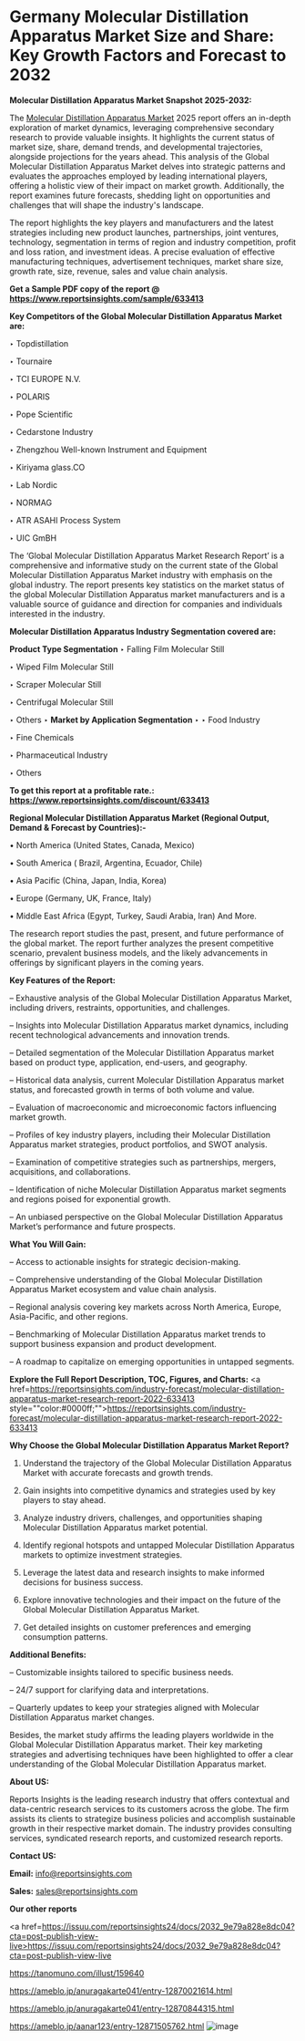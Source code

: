 # Germany Molecular Distillation Apparatus Market Size and Share: Key Growth Factors and Forecast to 2032

<strong>Molecular Distillation Apparatus Market Snapshot 2025-2032:</strong>

The <a href=https://www.reportsinsights.com/sample/633413>Molecular Distillation Apparatus Market</a> 2025 report offers an in-depth exploration of market dynamics, leveraging comprehensive secondary research to provide valuable insights. It highlights the current status of market size, share, demand trends, and developmental trajectories, alongside projections for the years ahead. This analysis of the Global Molecular Distillation Apparatus Market delves into strategic patterns and evaluates the approaches employed by leading international players, offering a holistic view of their impact on market growth. Additionally, the report examines future forecasts, shedding light on opportunities and challenges that will shape the industry's landscape.

The report highlights the key players and manufacturers and the latest strategies including new product launches, partnerships, joint ventures, technology, segmentation in terms of region and industry competition, profit and loss ration, and investment ideas. A precise evaluation of effective manufacturing techniques, advertisement techniques, market share size, growth rate, size, revenue, sales and value chain analysis.

<strong>Get a Sample PDF copy of the report @ <a href=https://www.reportsinsights.com/sample/633413 style=color:#0000ff;>https://www.reportsinsights.com/sample/633413</a></strong>

<strong>Key Competitors of the Global Molecular Distillation Apparatus Market are:</strong>

‣ Topdistillation

‣ Tournaire

‣ TCI EUROPE N.V.

‣ POLARIS

‣ Pope Scientific

‣ Cedarstone Industry

‣ Zhengzhou Well-known Instrument and Equipment

‣ Kiriyama glass.CO

‣ Lab Nordic

‣ NORMAG

‣ ATR ASAHI Process System

‣ UIC GmBH

The ‘Global Molecular Distillation Apparatus Market Research Report’ is a comprehensive and informative study on the current state of the Global Molecular Distillation Apparatus Market industry with emphasis on the global industry. The report presents key statistics on the market status of the global Molecular Distillation Apparatus market manufacturers and is a valuable source of guidance and direction for companies and individuals interested in the industry.

<strong>Molecular Distillation Apparatus Industry Segmentation covered are:</strong>

<strong>Product Type Segmentation</strong>
‣
Falling Film Molecular Still

‣ Wiped Film Molecular Still

‣ Scraper Molecular Still

‣ Centrifugal Molecular Still

‣ Others
‣ 
<strong>Market by Application Segmentation</strong>
‣
‣  Food Industry

‣ Fine Chemicals

‣ Pharmaceutical Industry

‣ Others

<strong>To get this report at a profitable rate.: <a href=https://www.reportsinsights.com/discount/633413 style=color:#0000ff;>https://www.reportsinsights.com/discount/633413</a></strong>

<strong>Regional Molecular Distillation Apparatus Market (Regional Output, Demand &amp; Forecast by Countries):-</strong>

• North America (United States, Canada, Mexico)

• South America ( Brazil, Argentina, Ecuador, Chile)

• Asia Pacific (China, Japan, India, Korea)

• Europe (Germany, UK, France, Italy)

• Middle East Africa (Egypt, Turkey, Saudi Arabia, Iran) And More.

The research report studies the past, present, and future performance of the global market. The report further analyzes the present competitive scenario, prevalent business models, and the likely advancements in offerings by significant players in the coming years.

<strong>Key Features of the Report:</strong>

– Exhaustive analysis of the Global Molecular Distillation Apparatus Market, including drivers, restraints, opportunities, and challenges.

– Insights into Molecular Distillation Apparatus market dynamics, including recent technological advancements and innovation trends.

– Detailed segmentation of the Molecular Distillation Apparatus market based on product type, application, end-users, and geography.

– Historical data analysis, current Molecular Distillation Apparatus market status, and forecasted growth in terms of both volume and value.

– Evaluation of macroeconomic and microeconomic factors influencing market growth.

– Profiles of key industry players, including their Molecular Distillation Apparatus market strategies, product portfolios, and SWOT analysis.

– Examination of competitive strategies such as partnerships, mergers, acquisitions, and collaborations.

– Identification of niche Molecular Distillation Apparatus market segments and regions poised for exponential growth.

– An unbiased perspective on the Global Molecular Distillation Apparatus Market’s performance and future prospects.

<strong>What You Will Gain:</strong>

– Access to actionable insights for strategic decision-making.

– Comprehensive understanding of the Global Molecular Distillation Apparatus Market ecosystem and value chain analysis.

– Regional analysis covering key markets across North America, Europe, Asia-Pacific, and other regions.

– Benchmarking of Molecular Distillation Apparatus market trends to support business expansion and product development.

– A roadmap to capitalize on emerging opportunities in untapped segments.

<strong>Explore the Full Report Description, TOC, Figures, and Charts:</strong>
<a href=https://reportsinsights.com/industry-forecast/molecular-distillation-apparatus-market-research-report-2022-633413 style=""color:#0000ff;"">https://reportsinsights.com/industry-forecast/molecular-distillation-apparatus-market-research-report-2022-633413</a>

<strong>Why Choose the Global Molecular Distillation Apparatus Market Report?</strong>

1. Understand the trajectory of the Global Molecular Distillation Apparatus Market with accurate forecasts and growth trends.

2. Gain insights into competitive dynamics and strategies used by key players to stay ahead.

3. Analyze industry drivers, challenges, and opportunities shaping Molecular Distillation Apparatus market potential.

4. Identify regional hotspots and untapped Molecular Distillation Apparatus markets to optimize investment strategies.

5. Leverage the latest data and research insights to make informed decisions for business success.

6. Explore innovative technologies and their impact on the future of the Global Molecular Distillation Apparatus Market.

7. Get detailed insights on customer preferences and emerging consumption patterns.

<strong>Additional Benefits:</strong>

– Customizable insights tailored to specific business needs.

– 24/7 support for clarifying data and interpretations.

– Quarterly updates to keep your strategies aligned with Molecular Distillation Apparatus market changes.

Besides, the market study affirms the leading players worldwide in the Global Molecular Distillation Apparatus market. Their key marketing strategies and advertising techniques have been highlighted to offer a clear understanding of the Global Molecular Distillation Apparatus market.

<strong><strong>About US</strong>:</strong>

Reports Insights is the leading research industry that offers contextual and data-centric research services to its customers across the globe. The firm assists its clients to strategize business policies and accomplish sustainable growth in their respective market domain. The industry provides consulting services, syndicated research reports, and customized research reports.

<strong>Contact US:</strong>

<p class=><b>Email:</b> <a href=mailto:info@reportsinsights.com>info@reportsinsights.com</a></p>
<p class=><b>Sales:</b> <a href=mailto:sales@reportsinsights.com>sales@reportsinsights.com</a></p>

<strong>Our other reports</strong>

<a href=https://issuu.com/reportsinsights24/docs/2032_9e79a828e8dc04?cta=post-publish-view-live>https://issuu.com/reportsinsights24/docs/2032_9e79a828e8dc04?cta=post-publish-view-live</a>

<a href=https://tanomuno.com/illust/159640>https://tanomuno.com/illust/159640</a>

<a href=https://ameblo.jp/anuragakarte041/entry-12870021614.html>https://ameblo.jp/anuragakarte041/entry-12870021614.html</a>

<a href=https://ameblo.jp/anuragakarte041/entry-12870844315.html>https://ameblo.jp/anuragakarte041/entry-12870844315.html</a>

<a href=https://ameblo.jp/aanar123/entry-12871505762.html>https://ameblo.jp/aanar123/entry-12871505762.html</a>
![image](https://github.com/user-attachments/assets/21700478-02cb-4d6d-9023-313949c726cd)
